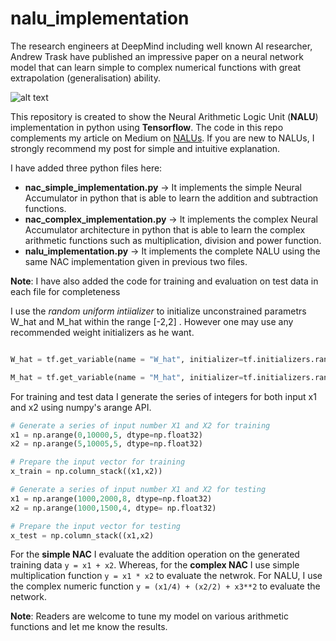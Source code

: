 # nalu_implementation
The research engineers at DeepMind including well known AI researcher, Andrew Trask have published an impressive paper on a 
neural network model that can learn simple to complex numerical functions with great extrapolation (generalisation) ability.

![alt text](https://3c1703fe8d.site.internapcdn.net/newman/gfx/news/2018/1-deepmindrese.jpg "NALU diagram")

This repository is created to show the Neural Arithmetic Logic Unit (**NALU**) implementation in python using **Tensorflow**. 
The code in this repo complements my article on Medium on [NALUs](https://medium.com/@faizanmukardam/simple-guide-to-neural-arithmetic-logic-units-nalu-explanation-intuition-and-code-64bc22605712/). 
If you are new to NALUs, I strongly recommend my post for simple and intuitive explanation.

I have added three python files here:
* **nac_simple_implementation.py** -> It implements the simple Neural Accumulator in python that is able to learn the addition and subtraction functions.
* **nac_complex_implementation.py** -> It implements the complex Neural Accumulator architecture in python that is able to learn the complex arithmetic functions such as multiplication, division and power function.
* **nalu_implementation.py** -> It implements the complete NALU using the same NAC implementation given in previous two files. 

**Note**: I have also added the code for training and evaluation on test data in each file for completeness

I use the *random uniform intiializer* to initialize unconstrained parametrs W_hat and M_hat within the range [-2,2] . However one may use any recommended weight initializers as he want.
```python

W_hat = tf.get_variable(name = "W_hat", initializer=tf.initializers.random_uniform(minval=-2, maxval=2),shape=[in_features, out_units],  trainable=True)

M_hat = tf.get_variable(name = "M_hat", initializer=tf.initializers.random_uniform(minval=-2, maxval=2), shape=[in_features, out_units], trainable=True)
```
For training and test data I generate the series of integers for both input x1 and x2 using numpy's arange API.

```python
# Generate a series of input number X1 and X2 for training
x1 = np.arange(0,10000,5, dtype=np.float32)
x2 = np.arange(5,10005,5, dtype=np.float32)

# Prepare the input vector for training
x_train = np.column_stack((x1,x2))

# Generate a series of input number X1 and X2 for testing
x1 = np.arange(1000,2000,8, dtype=np.float32)
x2 = np.arange(1000,1500,4, dtype= np.float32)

# Prepare the input vector for testing
x_test = np.column_stack((x1,x2)

```
For the **simple NAC** I evaluate the addition operation on the generated training data `y = x1 + x2`. Whereas, for the **complex NAC**
I use simple multiplication function `y = x1 * x2` to evaluate the netwrok. 
For NALU, I use the complex numeric function `y = (x1/4) + (x2/2) + x3**2` to evaluate the network.

**Note**: Readers are welcome to tune  my model on various arithmetic functions and let me know the results.
